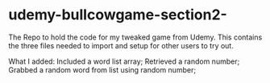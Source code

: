 # udemy-bullcowgame-section2-
The Repo to hold the code for my tweaked game from Udemy.
This contains the three files needed to import and setup for other users to try out.

What I added:
Included a word list array;
Retrieved a random number;
Grabbed a random word from list using random number;
